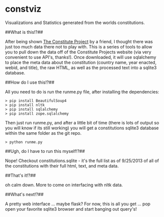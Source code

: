 constviz
========

Visualizations and Statistics generated from the worlds constitutions.

##What is this!?##

After being shown [The Constitute Project](https://www.constituteproject.org) by a friend, I thought there was
just too much data there not to play with.  This is a series of tools to allow you to pull down the data off of the
Constitute Projects website (via very convenient to use API's, thanks!).  Once downloaded, it will use sqlalchemy to place
the meta data about the constitution (country name, year enacted, webid, and title), the raw HTML, as well as the processed
text into a sqlite3 database.


##How do I use this!?##

All you need to do is run the runme.py file, after installing the dependencies:

    > pip install BeautifulSoup4
    > pip install nltk
    > pip install sqlalchemy
    > pip install zope.sqlalchemy
    
Then just run runme.py, and after a little bit of time (there is lots of output so you will know if its still working)
you will get a constitutions sqlite3 database within the same folder as the git repo.
    
    > python runme.py


##Ugh, do I have to run this myself!?##

Nope!  Checkout constitutions.sqlite - it's the full list as of 9/25/2013 of all of the constitutions with their full
html, text, and meta data.
  
##That's it!?##

oh calm down.  More to come on interfacing with nltk data.

    
##What's next!?##

A pretty web interface ... maybe flask?  For now, this is all you get ... pop open your favorite sqlite3 browser and start
banging out query's!
